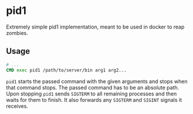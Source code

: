 pid1
====

Extremely simple pid1 implementation, meant to be used in docker to reap zombies.

Usage
-----

```Dockerfile
# ...
CMD exec pid1 /path/to/server/bin arg1 arg2...
```

`pid1` starts the passed command with the given arguments and stops when that
command stops. The passed command has to be an absolute path. Upon stopping
`pid1` sends `SIGTERM` to all remaining processes and then waits for them to
finish. It also forwards any `SIGTERM` and `SIGINT` signals it receives.
